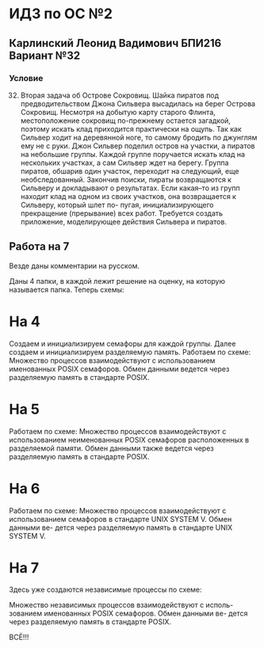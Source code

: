 # ИДЗ по ОС №2
## Карлинский Леонид Вадимович БПИ216 Вариант №32
### Условие

32. Вторая задача об Острове Сокровищ. Шайка пиратов под предводительством Джона Сильвера высадилась на берег Острова Сокровищ. Несмотря на добытую карту старого Флинта, местоположение сокровищ по-прежнему остается загадкой, поэтому искать клад приходится практически на ощупь. Так как Сильвер ходит на деревянной ноге, то самому бродить по джунглям ему не с руки. Джон Сильвер поделил остров на участки, а пиратов на небольшие группы. Каждой группе поручается искать клад на нескольких участках, а сам Сильвер ждет на берегу. Группа пиратов, обшарив один участок, переходит на следующий, еще необследованный. Закончив поиски, пираты возвращаются к Сильверу и докладывают о результатах. Если какая–то из групп находит клад на одном из своих участков, она возвращается к Сильверу, который шлет по- пугая, инициализирующего прекращение (прерывание) всех работ. Требуется создать приложение, моделирующее действия Сильвера и пиратов.

## Работа на 7


Везде даны комментарии на русском.

Даны 4 папки, в каждой лежит решение на оценку, на которую называется папка. 
Теперь схемы:
# На 4
Создаем и инициализируем семафоры для каждой группы. Далее создаем и инициализируем разделяемую память.
Работаем по схеме: Множество процессов взаимодействуют с использованием именованных POSIX семафоров. Обмен данными ведется через разделяемую память в стандарте POSIX.

# На 5
Работаем по схеме: Множество процессов взаимодействуют с использованием неименованных POSIX семафоров расположенных в разделяемой памяти. Обмен данными также ведется через разделяемую память в стандарте POSIX.

# На 6
Работаем по схеме: Множество процессов взаимодействуют с использованием семафоров в стандарте UNIX SYSTEM V. Обмен данными ве- дется через разделяемую память в стандарте UNIX SYSTEM V.

# На 7
Здесь уже создаются независимые процессы по схеме:

Множество независимых процессов взаимодействуют с исполь- зованием именованных POSIX семафоров. Обмен данными ве- дется через разделяемую память в стандарте POSIX.

ВСЁ!!!

